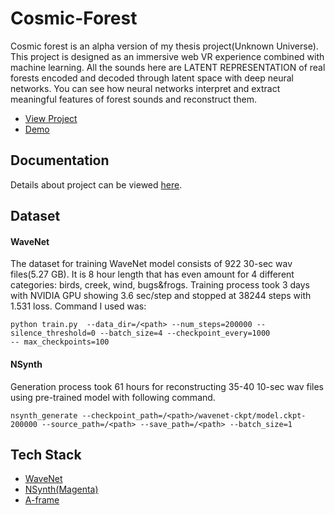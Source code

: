 # Cosmic-Forest
Cosmic forest is an alpha version of my thesis project(Unknown Universe). This project is designed as an immersive web VR experience combined with machine learning. All the sounds here are LATENT REPRESENTATION of real forests encoded and decoded through latent space with deep neural networks. You can see how neural networks interpret and extract meaningful features of forest sounds and reconstruct them. 

* [View Project](https://cosmicforest.parkjoohyun.com/) <br>
* [Demo](https://vimeo.com/307056674)

## Documentation
Details about project can be viewed [here](https://www.parkjoohyun.com/Cosmic-Forest.html).

## Dataset
#### WaveNet <br> 
The dataset for training WaveNet model consists of 922 30-sec wav files(5.27 GB). It is 8 hour length that has even amount for 4 different categories: birds, creek, wind, bugs&frogs. Training process took 3 days with NVIDIA GPU showing 3.6 sec/step and stopped at 38244 steps with 1.531 loss. Command I used was:

```
python train.py  --data_dir=/<path> --num_steps=200000 --silence_threshold=0 --batch_size=4 --checkpoint_every=1000 
-- max_checkpoints=100 
```

#### NSynth <br>
Generation process took 61 hours for reconstructing 35-40 10-sec wav files using pre-trained model with following command. 

```
nsynth_generate --checkpoint_path=/<path>/wavenet-ckpt/model.ckpt-200000 --source_path=/<path> --save_path=/<path> --batch_size=1 
```

## Tech Stack
* [WaveNet](https://github.com/ibab/tensorflow-wavenet)
* [NSynth(Magenta)](https://github.com/tensorflow/magenta/tree/master/magenta/models/nsynth)
* [A-frame](https://aframe.io/)
